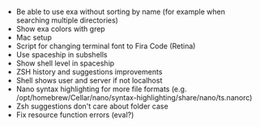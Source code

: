 - Be able to use exa without sorting by name (for example when searching multiple directories)
- Show exa colors with grep
- Mac setup
- Script for changing terminal font to Fira Code (Retina)
- Use spaceship in subshells
- Show shell level in spaceship
- ZSH history and suggestions improvements
- Shell shows user and server if not localhost
- Nano syntax highlighting for more file formats (e.g. /opt/homebrew/Cellar/nano/syntax-highlighting/share/nano/ts.nanorc)
- Zsh suggestions don't care about folder case
- Fix resource function errors (eval?)
